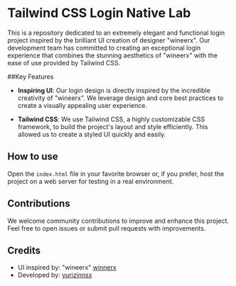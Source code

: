 # Tailwind CSS Login Native Lab



This is a repository dedicated to an extremely elegant and functional login project inspired by the brilliant UI creation of designer "wineerx". Our development team has committed to creating an exceptional login experience that combines the stunning aesthetics of "wineerx" with the ease of use provided by Tailwind CSS.

##Key Features

- **Inspiring UI**: Our login design is directly inspired by the incredible creativity of "wineerx". We leverage design and core best practices to create a visually appealing user experience.

- **Tailwind CSS**: We use Tailwind CSS, a highly customizable CSS framework, to build the project's layout and style efficiently. This allowed us to create a styled UI quickly and easily.

## How to use
 Open the `index.html` file in your favorite browser or, if you prefer, host the project on a web server for testing in a real environment.

## Contributions

We welcome community contributions to improve and enhance this project. Feel free to open issues or submit pull requests with improvements.

## Credits

- UI inspired by: "wineerx" [winnerx](https://github.com/wineerx)
- Developed by: [yurizinnsx](https://github.com/yurizinnsx)
